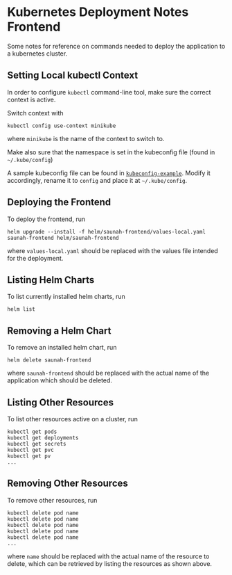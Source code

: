 # Kubernetes Deployment Notes Frontend

Some notes for reference on commands needed to deploy the application to a kubernetes cluster.

## Setting Local kubectl Context

In order to configure `kubectl` command-line tool, make sure the correct context is active.

Switch context with

```shell
kubectl config use-context minikube
```

where `minikube` is the name of the context to switch to.

Make also sure that the namespace is set in the kubeconfig file (found in `~/.kube/config`)

A sample kubeconfig file can be found in [`kubeconfig-example`](./kubeconfig-example). Modify it accordingly, rename it to `config` and place it at `~/.kube/config`.

## Deploying the Frontend

To deploy the frontend, run

```shell
helm upgrade --install -f helm/saunah-frontend/values-local.yaml saunah-frontend helm/saunah-frontend
```

where `values-local.yaml` should be replaced with the values file intended for the deployment.

## Listing Helm Charts

To list currently installed helm charts, run

```shell
helm list
```

## Removing a Helm Chart

To remove an installed helm chart, run

```
helm delete saunah-frontend
```

where `saunah-frontend` should be replaced with the actual name of the application which should be deleted.

## Listing Other Resources

To list other resources active on a cluster, run

```
kubectl get pods
kubectl get deployments
kubectl get secrets
kubectl get pvc
kubectl get pv
...
```

## Removing Other Resources

To remove other resources, run

```shell
kubectl delete pod name
kubectl delete pod name
kubectl delete pod name
kubectl delete pod name
kubectl delete pod name
...
```

where `name` should be replaced with the actual name of the resource to delete, which can be retrieved by listing the resources as shown above.
